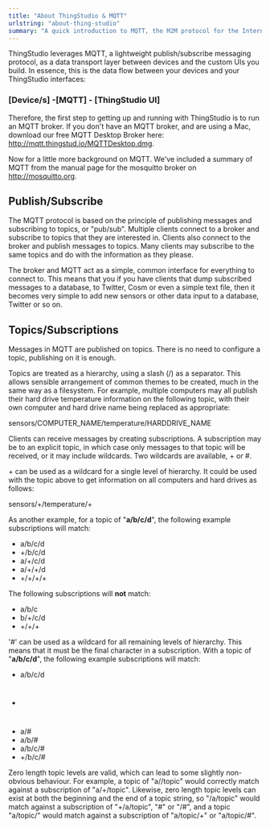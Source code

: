 ```yaml
---
title: "About ThingStudio & MQTT"
urlstring: "about-thing-studio"
summary: "A quick introduction to MQTT, the M2M protocol for the Internet of Things"
---
```


ThingStudio leverages MQTT, a lightweight publish/subscribe messaging protocol, as a data transport layer between devices and the custom UIs you build. In essence, this is the data flow between your devices and your ThingStudio interfaces: 

### **[Device/s] -[MQTT] - [ThingStudio UI]**

Therefore, the first step to getting up and running with ThingStudio is to run an MQTT broker. If you don't have an MQTT broker, and are using a Mac, download our free MQTT Desktop Broker here: <a href="http://mqtt.thingstud.io/MQTTDesktop.dmg">http://mqtt.thingstud.io/MQTTDesktop.dmg</a>.

Now for a little more background on MQTT. We've included a summary of MQTT from the manual page for the mosquitto broker on http://mosquitto.org.

## Publish/Subscribe

The MQTT protocol is based on the principle of publishing messages and subscribing to topics, or "pub/sub". Multiple clients connect to a broker and subscribe to topics that they are interested in. Clients also connect to the broker and publish messages to topics. Many clients may subscribe to the same topics and do with the information as they please.

The broker and MQTT act as a simple, common interface for everything to connect to. This means that you if you have clients that dump subscribed messages to a database, to Twitter, Cosm or even a simple text file, then it becomes very simple to add new sensors or other data input to a database, Twitter or so on.

## Topics/Subscriptions

Messages in MQTT are published on topics. There is no need to configure a topic, publishing on it is enough.

Topics are treated as a hierarchy, using a slash (/) as a separator. This allows sensible arrangement of common themes to be created, much in the same way as a filesystem. For example, multiple computers may all publish their hard drive temperature information on the following topic, with their own computer and hard drive name being replaced as appropriate:

sensors/COMPUTER_NAME/temperature/HARDDRIVE_NAME

Clients can receive messages by creating subscriptions. A subscription may be to an explicit topic, in which case only messages to that topic will be received, or it may include wildcards. Two wildcards are available, + or #.

\+ can be used as a wildcard for a single level of hierarchy. It could be used with the topic above to get information on all computers and hard drives as follows:

sensors/+/temperature/+

As another example, for a topic of "**a/b/c/d**", the following example subscriptions will match:

* a/b/c/d
* +/b/c/d
* a/+/c/d
* a/+/+/d
* +/+/+/+

The following subscriptions will **not** match:

* a/b/c
* b/+/c/d
* +/+/+

'#' can be used as a wildcard for all remaining levels of hierarchy. This means that it must be the final character in a subscription. With a topic of "**a/b/c/d**", the following example subscriptions will match:

* a/b/c/d
* #
* a/#
* a/b/#
* a/b/c/#
* +/b/c/#

Zero length topic levels are valid, which can lead to some slightly non-obvious behaviour. For example, a topic of "a//topic" would correctly match against a subscription of "a/+/topic". Likewise, zero length topic levels can exist at both the beginning and the end of a topic string, so "/a/topic" would match against a subscription of "+/a/topic", "#" or "/#", and a topic "a/topic/" would match against a subscription of "a/topic/+" or "a/topic/#".